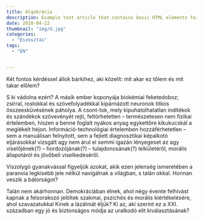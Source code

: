 ```yaml
---
title: Algokrácia
description: Example test article that contains basic HTML elements for text formatting on the Web.
date: 2018-04-22
thumbnail: "img/d.jpg"
categories:
  - "Észosztás"
tags:
  - "EN"


---
```


Két fontos kérdéssel állok bárkihez, aki közelít: mit akar ez tőlem és mit takar előlem?

S ki vádolna ezért? A másik ember koponyája biokémiai feketedoboz; zsírral, rostokkal és szövefolyadékkal kipárnázott neuronok titkos összeesküvésének páholya. A csont-tok, mely kipuhatolhatatlan indítékok és szándékok szövevényét rejti, feltörhetetlen – természetesen nem fizikai értelemben, hiszen a benne foglalt nyákos anyag egykettőre kikukucskál a meglékelt héjon. Információ-technológiai értelemben hozzáférhetetlen – sem a manuálisan felnyitott, sem a fejlett diagnosztikai képalkotó eljárásokkal vizsgált agy nem árul el semmi igazán lényegeset az agy viselőjének(?) – hordozójának(?) – tulajdonosának(?) lelkületéről, morális állapotáról és jövőbeli viselkedéséről.

Viszolygó gyanakvással figyeljük azokat, akik ezen jelenség ismeretében a paranoia legkisebb jele nélkül navigálnak a világban, s talán okkal. 
Honnan veszik a bátorságot? 

Talán nem akárhonnan. Demokráciában élnek, ahol négy évente felhívást kapnak a felsorakozó jelöltek szakmai, pszichés és morális kiértékelésére, ahol szavazatukkal 
Kinek a lázálmát éljük? Ki az, aki szerint ez a XXI. században egy jó és biztonságos módja az uralkodó elit kiválasztásának?
